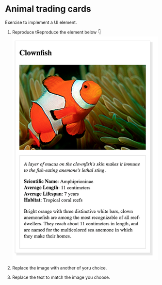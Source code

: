 # Animal trading cards

Exercise to implement a UI element.

1. Reproduce tReproduce the element below 👇
![Trading card ui](trading-card-ui.png)

2. Replace the image with another of yoru choice.

3. Replace the text to match the image you choose.